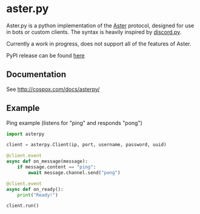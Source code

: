 # aster.py

Aster.py is a python implementation of the [Aster](https://github.com/Jachdich/aster-server) protocol, designed for use in bots or custom clients. The syntax is heavily inspired by [discord.py](https://github.com/Rapptz/discord.py).

Currently a work in progress, does not support all of the features of Aster.

PyPI release can be found [here](https://pypi.org/project/asterpy/)


## Documentation

See http://cospox.com/docs/asterpy/

## Example

Ping example (listens for "ping" and responds "pong")
```py
import asterpy

client = asterpy.Client(ip, port, username, password, uuid)

@client.event
async def on_message(message):
    if message.content == "ping":
        await message.channel.send("pong")

@client.event
async def on_ready():
    print("Ready!")

client.run()
```